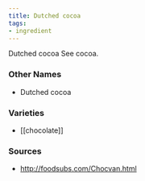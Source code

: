 ```yaml
---
title: Dutched cocoa
tags:
- ingredient
---
```

Dutched cocoa See cocoa.

### Other Names

* Dutched cocoa

### Varieties

* [[chocolate]]

### Sources
* http://foodsubs.com/Chocvan.html
